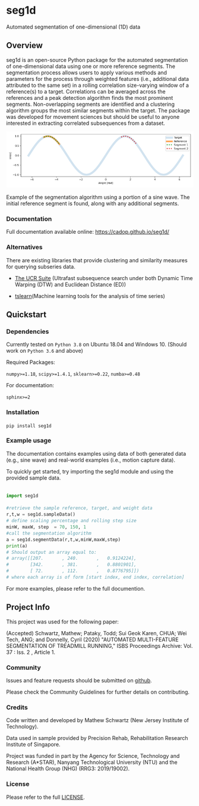 # seg1d

Automated segmentation of one-dimensional (1D) data


## Overview

seg1d is an open-source Python package for the automated segmentation of one-dimensional data using one or more reference segments. The segmentation process allows users to apply various methods and parameters for the process through weighted features (i.e., additional data attributed to the same set) in a rolling correlation size-varying window of a reference(s) to a target. Correlations can be averaged across the references and a peak detection algorithm finds the most prominent segments. Non-overlapping segments are identified and a clustering algorithm groups the most similar segments within the target. The package was developed for movement sciences but should be useful to anyone interested in extracting correlated subsequences from a dataset. 

![seg1d](https://raw.githubusercontent.com/cadop/seg1d/master/docs/build/plot_directive/api_basic-1.png)

Example of the segmentation algorithm using a portion of a sine wave. The initial reference segment is found, along with any additional segments. 

### Documentation

Full documentation available online: https://cadop.github.io/seg1d/


### Alternatives

There are existing libraries that provide clustering and similarity measures for querying subseries data. 

  * [The UCR Suite](https://www.cs.ucr.edu/~eamonn/UCRsuite.html) (Ultrafast subsequence search under both Dynamic Time Warping (DTW) and Euclidean Distance (ED))

  * [tslearn](https://github.com/rtavenar/tslearn)(Machine learning tools for the analysis of time series)


## Quickstart 


### Dependencies

Currently tested on ``Python 3.8`` on Ubuntu 18.04 and Windows 10. (Should work on ``Python 3.6`` and above)

Required Packages:

``numpy>=1.18``, ``scipy>=1.4.1``, ``sklearn>=0.22``, ``numba>=0.48``

For documentation:

``sphinx>=2``

### Installation

```pip install seg1d```


### Example usage

The documentation contains examples using data of both generated data (e.g., sine wave) and real-world examples (i.e., motion capture data). 

To quickly get started, try importing the seg1d module and using the provided sample data. 

```python

import seg1d 

#retrieve the sample reference, target, and weight data
r,t,w = seg1d.sampleData()
# define scaling percentage and rolling step size
minW, maxW, step  = 70, 150, 1 
#call the segmentation algorithm
a = seg1d.segmentData(r,t,w,minW,maxW,step)
print(a)
# Should output an array equal to:
# array([[207.       , 240.       ,   0.9124224],
#        [342.       , 381.       ,   0.8801901],
#        [ 72.       , 112.       ,   0.8776795]])
# where each array is of form [start index, end index, correlation]

```

For more examples, please refer to the full documention. 

## Project Info

This project was used for the following paper: 

(Accepted) Schwartz, Mathew; Pataky, Todd; Sui Geok Karen, CHUA; Wei Tech, ANG; and Donnelly, Cyril (2020) "AUTOMATED MULTI-FEATURE SEGMENTATION OF TREADMILL RUNNING," ISBS Proceedings Archive: Vol. 37 : Iss. 2 , Article 1. 

### Community

Issues and feature requests should be submitted on [github](https://github.com/cadop/seg1d/issues). 

Please check the Community Guidelines for further details on contributing. 


### Credits

Code written and developed by Mathew Schwartz (New Jersey Institute of Technology).

Data used in sample provided by Precision Rehab, Rehabilitation Research Institute of Singapore.

Project was funded in part by the Agency for Science, Technology and Research (A\*STAR), Nanyang Technological University (NTU) and the National Health Group (NHG) (RRG3: 2019/19002).

### License

Please refer to the full [LICENSE](https://github.com/cadop/seg1d/blob/master/LICENSE.txt).
